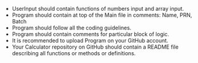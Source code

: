 - UserInput should contain functions of numbers input and array input.
- Program should contain at top of the Main file in comments: Name, PRN, Batch
- Program should follow all the coding guidelines.
- Program should contain comments for particular block of logic.
- It is recommended to upload Program on your GitHub account.
- Your Calculator repository on GitHub should contain a README file describing all functions or methods or definitions.
